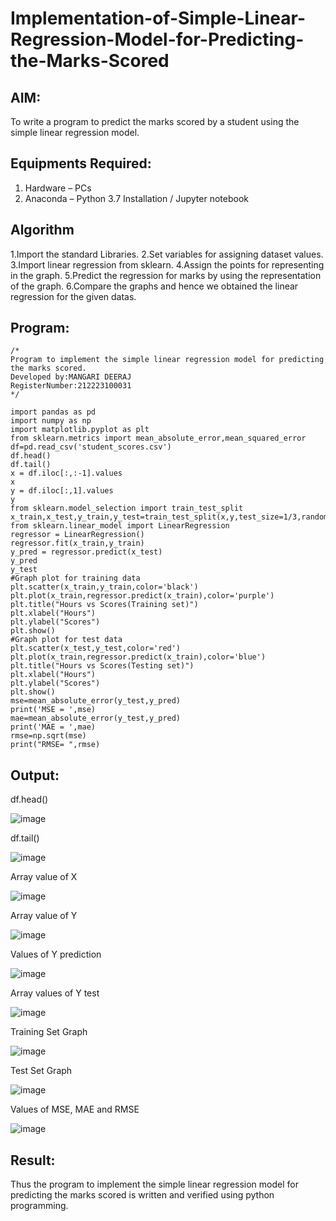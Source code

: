 # Implementation-of-Simple-Linear-Regression-Model-for-Predicting-the-Marks-Scored

## AIM:
To write a program to predict the marks scored by a student using the simple linear regression model.

## Equipments Required:
1. Hardware – PCs
2. Anaconda – Python 3.7 Installation / Jupyter notebook

## Algorithm
1.Import the standard Libraries.
2.Set variables for assigning dataset values.
3.Import linear regression from sklearn.
4.Assign the points for representing in the graph. 5.Predict the regression for marks by using the representation of the graph. 6.Compare the graphs and hence we obtained the linear regression for the given datas.

## Program:
```
/*
Program to implement the simple linear regression model for predicting the marks scored.
Developed by:MANGARI DEERAJ
RegisterNumber:212223100031
*/
```

```
import pandas as pd
import numpy as np
import matplotlib.pyplot as plt
from sklearn.metrics import mean_absolute_error,mean_squared_error
df=pd.read_csv('student_scores.csv')
df.head()
df.tail()
x = df.iloc[:,:-1].values
x
y = df.iloc[:,1].values
y
from sklearn.model_selection import train_test_split
x_train,x_test,y_train,y_test=train_test_split(x,y,test_size=1/3,random_state=0)
from sklearn.linear_model import LinearRegression
regressor = LinearRegression()
regressor.fit(x_train,y_train)
y_pred = regressor.predict(x_test)
y_pred
y_test
#Graph plot for training data
plt.scatter(x_train,y_train,color='black')
plt.plot(x_train,regressor.predict(x_train),color='purple')
plt.title("Hours vs Scores(Training set)")
plt.xlabel("Hours")
plt.ylabel("Scores")
plt.show()
#Graph plot for test data
plt.scatter(x_test,y_test,color='red')
plt.plot(x_train,regressor.predict(x_train),color='blue')
plt.title("Hours vs Scores(Testing set)")
plt.xlabel("Hours")
plt.ylabel("Scores")
plt.show()
mse=mean_absolute_error(y_test,y_pred)
print('MSE = ',mse)
mae=mean_absolute_error(y_test,y_pred)
print('MAE = ',mae)
rmse=np.sqrt(mse)
print("RMSE= ",rmse)
 ``` 
## Output:

df.head()

![image](https://github.com/user-attachments/assets/04c564b7-1633-44f0-a9a3-9498e5d639b1)

df.tail()

![image](https://github.com/user-attachments/assets/4daeeaf5-ed1b-4dfb-afe2-1c4713539c62)

 Array value of X
 
![image](https://github.com/user-attachments/assets/265eea7f-a305-4578-b4eb-e8daba93fe1b)

Array value of Y

![image](https://github.com/user-attachments/assets/1a4bac8e-fac9-43a3-a587-aa97c6794b60)

Values of Y prediction

![image](https://github.com/user-attachments/assets/9dab98b7-8e89-43fc-ba96-dd6909c8dcfb)

Array values of Y test

![image](https://github.com/user-attachments/assets/f68f7a79-160e-4d3e-b9a9-06d241593eaa)

Training Set Graph

![image](https://github.com/user-attachments/assets/e1743835-5b5c-4d72-b381-aa58b793d7f0)

Test Set Graph

![image](https://github.com/user-attachments/assets/f84ca9e4-f5d4-44bd-a34b-511a697abb34)

Values of MSE, MAE and RMSE

![image](https://github.com/user-attachments/assets/fb02fc7d-15df-42c0-83f7-8d5caf47687a)


## Result:
Thus the program to implement the simple linear regression model for predicting the marks scored is written and verified using python programming.

